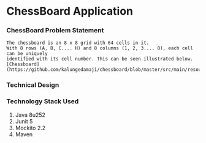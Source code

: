 # ChessBoard Application

### ChessBoard Problem Statement
```
The chessboard is an 8 x 8 grid with 64 cells in it.
With 8 rows (A, B, C.... H) and 8 columns (1, 2, 3.... 8), each cell can be uniquely
identified with its cell number. This can be seen illustrated below.
[Chessboard](https://github.com/kalungedamaji/chessboard/blob/master/src/main/resources/Chessboard.png)
```
### Technical Design

### Technology Stack Used
1. Java 8u252
2. Junit 5
3. Mockito 2.2
4. Maven 


